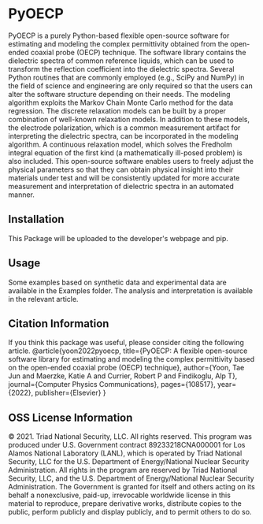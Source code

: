 # PyOECP
PyOECP is a purely Python-based flexible open-source software for estimating and modeling the complex permittivity obtained from the open-ended coaxial probe (OECP) technique. The software library contains the dielectric spectra of common reference liquids, which can be used to transform the reflection coefficient into the dielectric spectra. Several Python routines that are commonly employed (e.g., SciPy and NumPy) in the field of science and engineering are only required so that the users can alter the software structure depending on their needs. The modeling algorithm exploits the Markov Chain Monte Carlo method for the data regression. The discrete relaxation models can be built by a proper combination of well-known relaxation models. In addition to these models, the electrode polarization, which is a common measurement artifact for interpreting the dielectric spectra, can be incorporated in the modeling algorithm. A continuous relaxation model, which solves the Fredholm integral equation of the first kind (a mathematically ill-posed problem) is also included. This open-source software enables users to freely adjust the physical parameters so that they can obtain physical insight into their materials under test and will be consistently updated for more accurate measurement and interpretation of dielectric spectra in an automated manner.

## Installation
This Package will be uploaded to the developer's webpage and pip.
## Usage
Some examples based on synthetic data and experimental data are available in the Examples folder. The analysis and interpretation is available in the relevant article.
## Citation Information
If you think this package was useful, please consider citing the following article.
@article{yoon2022pyoecp,
  title={PyOECP: A flexible open-source software library for estimating and modeling the complex permittivity based on the open-ended coaxial probe (OECP) technique},
  author={Yoon, Tae Jun and Maerzke, Katie A and Currier, Robert P and Findikoglu, Alp T},
  journal={Computer Physics Communications},
  pages={108517},
  year={2022},
  publisher={Elsevier}
}

## OSS License Information
© 2021. Triad National Security, LLC. All rights reserved.
This program was produced under U.S. Government contract 89233218CNA000001 for Los Alamos
National Laboratory (LANL), which is operated by Triad National Security, LLC for the U.S.
Department of Energy/National Nuclear Security Administration. All rights in the program are
reserved by Triad National Security, LLC, and the U.S. Department of Energy/National Nuclear
Security Administration. The Government is granted for itself and others acting on its behalf a
nonexclusive, paid-up, irrevocable worldwide license in this material to reproduce, prepare
derivative works, distribute copies to the public, perform publicly and display publicly, and to permit
others to do so.
